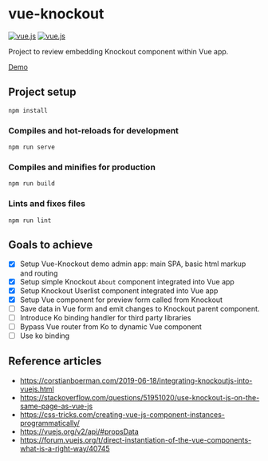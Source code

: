 # vue-knockout
[![vue.js](https://img.shields.io/badge/vue.js-2.6.11-brightgreen)](https://github.com/vuejs/vue)
[![vue.js](https://img.shields.io/badge/knockout-3.5.1-brightgreen)](https://github.com/knockout/knockout)

Project to review embedding Knockout component within Vue app.

[Demo](https://alla-danchenko.github.io/vue-knockout/)

## Project setup
```
npm install
```

### Compiles and hot-reloads for development
```
npm run serve
```

### Compiles and minifies for production
```
npm run build
```

### Lints and fixes files
```
npm run lint
```

## Goals to achieve
- [x] Setup Vue-Knockout demo admin app: main SPA, basic html markup and routing
- [x] Setup simple Knockout `About` component integrated into Vue app
- [x] Setup Knockout Userlist component integrated into Vue app
- [x] Setup Vue component for preview form called from Knockout
- [ ] Save data in Vue form and emit changes to Knockout parent component.
- [ ] Introduce Ko binding handler for third party libraries
- [ ] Bypass Vue router from Ko to dynamic Vue component
- [ ] Use ko binding

## Reference articles
- https://corstianboerman.com/2019-06-18/integrating-knockoutjs-into-vuejs.html
- https://stackoverflow.com/questions/51951020/use-knockout-js-on-the-same-page-as-vue-js
- https://css-tricks.com/creating-vue-js-component-instances-programmatically/
- https://vuejs.org/v2/api/#propsData
- https://forum.vuejs.org/t/direct-instantiation-of-the-vue-components-what-is-a-right-way/40745

